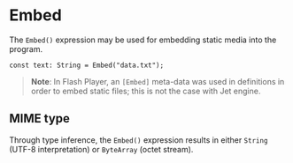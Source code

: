 # Embed

The `Embed()` expression may be used for embedding static media into the program.

```
const text: String = Embed("data.txt");
```

> **Note**: In Flash Player, an `[Embed]` meta-data was used in definitions in order to embed static files; this is not the case with Jet engine.

## MIME type

Through type inference, the `Embed()` expression results in either `String` (UTF-8 interpretation) or `ByteArray` (octet stream).